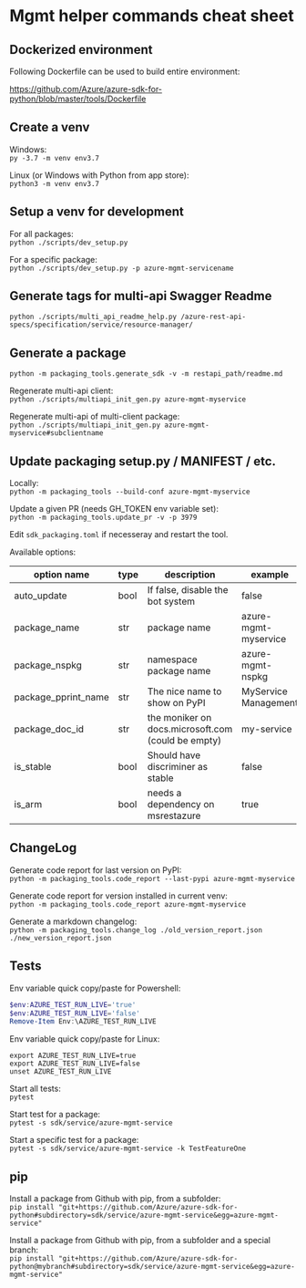 # Mgmt helper commands cheat sheet

## Dockerized environment

Following Dockerfile can be used to build entire environment:

https://github.com/Azure/azure-sdk-for-python/blob/master/tools/Dockerfile

## Create a venv

Windows:<br/>
`py -3.7 -m venv env3.7`

Linux (or Windows with Python from app store):<br/>
`python3 -m venv env3.7`

## Setup a venv for development

For all packages:<br/>
`python ./scripts/dev_setup.py`

For a specific package:<br/>
`python ./scripts/dev_setup.py -p azure-mgmt-servicename`

## Generate tags for multi-api Swagger Readme

`python ./scripts/multi_api_readme_help.py /azure-rest-api-specs/specification/service/resource-manager/`

## Generate a package

`python -m packaging_tools.generate_sdk -v -m restapi_path/readme.md`

Regenerate multi-api client:<br/>
`python ./scripts/multiapi_init_gen.py azure-mgmt-myservice`

Regenerate multi-api of multi-client package:<br/>
`python ./scripts/multiapi_init_gen.py azure-mgmt-myservice#subclientname`

## Update packaging setup.py / MANIFEST / etc.

Locally:<br/>
`python -m packaging_tools --build-conf azure-mgmt-myservice`

Update a given PR (needs GH_TOKEN env variable set):<br/>
`python -m packaging_tools.update_pr -v -p 3979`

Edit `sdk_packaging.toml` if necesseray and restart the tool.

Available options:

| option name | type | description | example |
| --- | --- | --- | --- |
| auto_update | bool | If false, disable the bot system | false |
| package_name | str | package name | azure-mgmt-myservice |
| package_nspkg | str | namespace package name | azure-mgmt-nspkg |
| package_pprint_name | str | The nice name to show on PyPI | MyService Management |
| package_doc_id | str | the moniker on docs.microsoft.com (could be empty) | my-service |
| is_stable | bool | Should have discriminer as stable | false |
| is_arm | bool | needs a dependency on msrestazure | true |

## ChangeLog

Generate code report for last version on PyPI:<br/>`python -m packaging_tools.code_report --last-pypi azure-mgmt-myservice`

Generate code report for version installed in current venv:<br/>`python -m packaging_tools.code_report azure-mgmt-myservice`

Generate a markdown changelog:<br/>`python -m packaging_tools.change_log ./old_version_report.json ./new_version_report.json`

## Tests

Env variable quick copy/paste for Powershell:
```powershell
$env:AZURE_TEST_RUN_LIVE='true'
$env:AZURE_TEST_RUN_LIVE='false'
Remove-Item Env:\AZURE_TEST_RUN_LIVE
```

Env variable quick copy/paste for Linux:
```shell
export AZURE_TEST_RUN_LIVE=true
export AZURE_TEST_RUN_LIVE=false
unset AZURE_TEST_RUN_LIVE
```

Start all tests:<br/>`pytest`

Start test for a package:<br/>`pytest -s sdk/service/azure-mgmt-service`

Start a specific test for a package:<br/>`pytest -s sdk/service/azure-mgmt-service -k TestFeatureOne`

## pip

Install a package from Github with pip, from a subfolder:<br/>
`pip install "git+https://github.com/Azure/azure-sdk-for-python#subdirectory=sdk/service/azure-mgmt-service&egg=azure-mgmt-service"`

Install a package from Github with pip, from a subfolder and a special branch:<br/>
`pip install "git+https://github.com/Azure/azure-sdk-for-python@mybranch#subdirectory=sdk/service/azure-mgmt-service&egg=azure-mgmt-service"`

